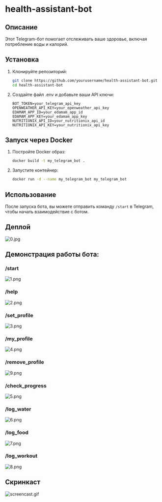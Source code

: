 # health-assistant-bot

## Описание
Этот Telegram-бот помогает отслеживать ваше здоровье, включая потребление воды и калорий.

## Установка
1. Клонируйте репозиторий:
    ```bash
    git clone https://github.com/yourusername/health-assistant-bot.git
    cd health-assistant-bot
    ```

2. Создайте файл .env и добавьте ваши API ключи:
    ```properties
    BOT_TOKEN=your_telegram_api_key
    OPENWEATHER_API_KEY=your_openweather_api_key
    EDAMAM_APP_ID=your_edamam_app_id
    EDAMAM_APP_KEY=your_edamam_app_key
    NUTRITIONIX_API_ID=your_nutritionix_api_id
    NUTRITIONIX_API_KEY=your_nutritionix_api_key
    ```

## Запуск через Docker
1. Постройте Docker образ:
    ```bash
    docker build -t my_telegram_bot .
    ```

2. Запустите контейнер:
    ```bash
    docker run -d --name my_telegram_bot my_telegram_bot
    ```

## Использование
После запуска бота, вы можете отправить команду `/start` в Telegram, чтобы начать взаимодействие с ботом.

## Деплой
![0.jpg](docs/0.jpg)
## Демонстрация работы бота:

### /start
![1.png](docs/1.png)
### /help
![2.png](docs/2.png)
### /set_profile
![3.png](docs/3.png)
### /my_profile
![4.png](docs/4.png)
### /remove_profile
![9.png](docs/9.png)
### /check_progress
![5.png](docs/5.png)
### /log_water
![6.png](docs/6.png)
### /log_food
![7.png](docs/7.png)
### /log_workout
![8.png](docs/8.png)
## Скринкаст
![screencast.gif](docs/screencast.gif)